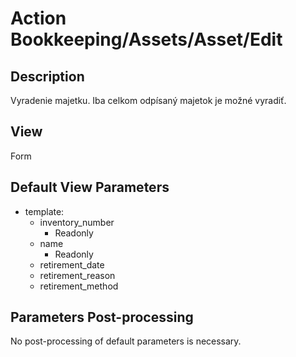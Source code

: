 # Action Bookkeeping/Assets/Asset/Edit

## Description

Vyradenie majetku. Iba celkom odpísaný majetok je možné vyradiť.

## View

Form

## Default View Parameters

* template:
  * inventory_number
    * Readonly
  * name
    * Readonly
  * retirement_date
  * retirement_reason
  * retirement_method

## Parameters Post-processing

No post-processing of default parameters is necessary.
